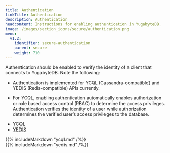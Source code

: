 ```yaml
---
title: Authentication
linkTitle: Authentication
description: Authentication
headcontent: Instructions for enabling authentication in YugabyteDB.
image: /images/section_icons/secure/authentication.png
menu:
  v1.2:
    identifier: secure-authentication
    parent: secure
    weight: 710
---
```


Authentication should be enabled to verify the identity of a client that connects to YugabyteDB. Note the following:

- Authentication is implemented for YCQL (Cassandra-compatible) and YEDIS (Redis-compatible) APIs currently.

- For YCQL, enabling authentication automatically enables authorization or role based access control (RBAC) to determine the access privileges. Authentication verifies the identity of a user while authorization determines the verified user’s access privileges to the database.

<ul class="nav nav-tabs nav-tabs-yb">
  <li >
    <a href="#ycql" class="nav-link active" id="ycql-tab" data-toggle="tab" role="tab" aria-controls="ycql" aria-selected="true">
      <i class="icon-cassandra" aria-hidden="true"></i>
      YCQL
    </a>
  </li>
  <li>
    <a href="#yedis" class="nav-link" id="ycql-tab" data-toggle="tab" role="tab" aria-controls="ycql" aria-selected="false">
      <i class="icon-redis" aria-hidden="true"></i>
      YEDIS
    </a>
  </li>
</ul>

<div class="tab-content">
  <div id="ycql" class="tab-pane fade show active" role="tabpanel" aria-labelledby="ycql-tab">
    {{% includeMarkdown "ycql.md" /%}}
  </div>
  <div id="yedis" class="tab-pane fade" role="tabpanel" aria-labelledby="yedis-tab">
    {{% includeMarkdown "yedis.md" /%}}
  </div>
</div>

